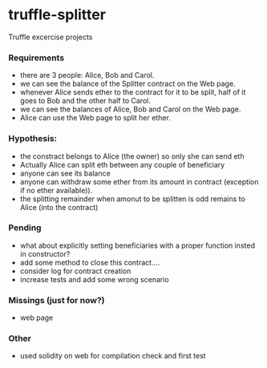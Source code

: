# truffle-splitter
Truffle excercise projects

### Requirements

- there are 3 people: Alice, Bob and Carol.
- we can see the balance of the Splitter contract on the Web page.
- whenever Alice sends ether to the contract for it to be split, half of it goes to Bob and the other half to Carol.
- we can see the balances of Alice, Bob and Carol on the Web page.
- Alice can use the Web page to split her ether.

### Hypothesis:

- the constract belongs to Alice (the owner) so only she can send eth
- Actually Alice can split eth between any couple of beneficiary 
- anyone can see its balance 
- anyone can withdraw some ether from its amount in contract (exception if no ether available)).
- the splitting remainder when amonut to be splitten is odd remains to Alice (into the contract)

### Pending

- what about explicitly setting beneficiaries with a proper function insted in constructor?
- add some method to close this contract....
- consider log for contract creation
- increase tests and add some wrong scenario 

### Missings (just for now?)

- web page

### Other
- used solidity on web for compilation check and first test
